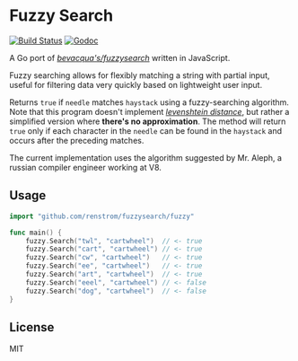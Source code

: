 # Fuzzy Search

[![Build Status](https://travis-ci.org/renstrom/fuzzysearch.svg?branch=master)](https://travis-ci.org/renstrom/fuzzysearch)
[![Godoc](https://img.shields.io/badge/godoc-reference-blue.svg?style=flat)](https://godoc.org/github.com/renstrom/fuzzysearch/fuzzy)

A Go port of _[bevacqua's/fuzzysearch][1]_ written in JavaScript.

Fuzzy searching allows for flexibly matching a string with partial input, useful for filtering data very quickly based on lightweight user input.

Returns `true` if `needle` matches `haystack` using a fuzzy-searching algorithm. Note that this program doesn't implement _[levenshtein distance][2]_, but rather a simplified version where **there's no approximation**. The method will return `true` only if each character in the `needle` can be found in the `haystack` and occurs after the preceding matches.

The current implementation uses the algorithm suggested by Mr. Aleph, a russian compiler engineer working at V8.

## Usage

```go
import "github.com/renstrom/fuzzysearch/fuzzy"

func main() {
    fuzzy.Search("twl", "cartwheel")  // <- true
    fuzzy.Search("cart", "cartwheel") // <- true
    fuzzy.Search("cw", "cartwheel")   // <- true
    fuzzy.Search("ee", "cartwheel")   // <- true
    fuzzy.Search("art", "cartwheel")  // <- true
    fuzzy.Search("eeel", "cartwheel") // <- false
    fuzzy.Search("dog", "cartwheel")  // <- false
}
```

## License

MIT

[1]: https://github.com/bevacqua/fuzzysearch
[2]: http://en.wikipedia.org/wiki/Levenshtein_distance
